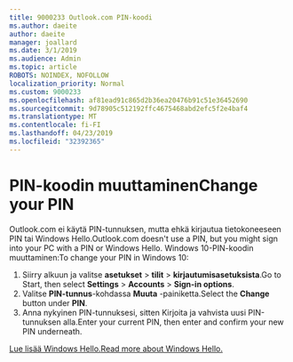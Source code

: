 ```yaml
---
title: 9000233 Outlook.com PIN-koodi
ms.author: daeite
author: daeite
manager: joallard
ms.date: 3/1/2019
ms.audience: Admin
ms.topic: article
ROBOTS: NOINDEX, NOFOLLOW
localization_priority: Normal
ms.custom: 9000233
ms.openlocfilehash: af81ead91c865d2b36ea20476b91c51e36452690
ms.sourcegitcommit: 9d78905c512192ffc4675468abd2efc5f2e4baf4
ms.translationtype: MT
ms.contentlocale: fi-FI
ms.lasthandoff: 04/23/2019
ms.locfileid: "32392365"
---
```

# <a name="change-your-pin"></a><span data-ttu-id="64d98-102">PIN-koodin muuttaminen</span><span class="sxs-lookup"><span data-stu-id="64d98-102">Change your PIN</span></span>

<span data-ttu-id="64d98-103">Outlook.com ei käytä PIN-tunnuksen, mutta ehkä kirjautua tietokoneeseen PIN tai Windows Hello.</span><span class="sxs-lookup"><span data-stu-id="64d98-103">Outlook.com doesn't use a PIN, but you might sign into your PC with a PIN or Windows Hello.</span></span> <span data-ttu-id="64d98-104">Windows 10-PIN-koodin muuttaminen:</span><span class="sxs-lookup"><span data-stu-id="64d98-104">To change your PIN in Windows 10:</span></span>

1. <span data-ttu-id="64d98-105">Siirry alkuun ja valitse **asetukset** > **tilit** > **kirjautumisasetuksista**.</span><span class="sxs-lookup"><span data-stu-id="64d98-105">Go to Start, then select **Settings** > **Accounts** > **Sign-in options**.</span></span>
2. <span data-ttu-id="64d98-106">Valitse **PIN-tunnus**-kohdassa **Muuta** -painiketta.</span><span class="sxs-lookup"><span data-stu-id="64d98-106">Select the **Change** button under **PIN**.</span></span>
3. <span data-ttu-id="64d98-107">Anna nykyinen PIN-tunnuksesi, sitten Kirjoita ja vahvista uusi PIN-tunnuksen alla.</span><span class="sxs-lookup"><span data-stu-id="64d98-107">Enter your current PIN, then enter and confirm your new PIN underneath.</span></span>

[<span data-ttu-id="64d98-108">Lue lisää Windows Hello.</span><span class="sxs-lookup"><span data-stu-id="64d98-108">Read more about Windows Hello.</span></span>](https://support.microsoft.com/help/17215/)